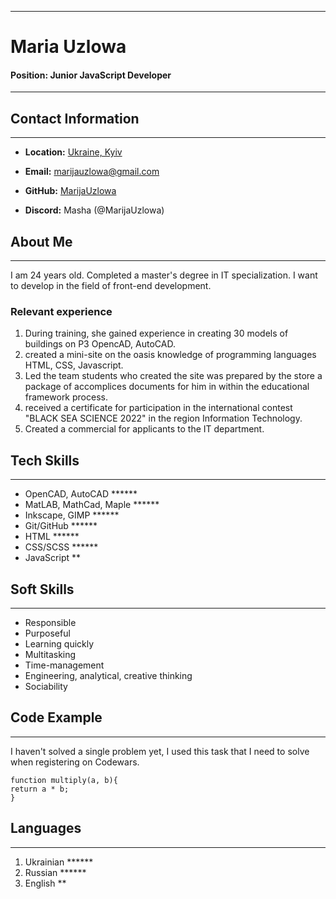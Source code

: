 ***
# Maria Uzlowa

#### Position: Junior JavaScript Developer
***

## Contact Information
***
* **Location:** [Ukraine, Kyiv](https://maps.app.goo.gl/Upf9Hm5ea7jAegfJ9)


* **Email:** [marijauzlowa@gmail.com](mailto:marijauzlowa@gmail.com)


* **GitHub:** [MarijaUzlowa](https://github.com/MarijaUzlowa)


* **Discord:** Masha (@MarijaUzlowa)

## About Me
***
I am 24 years old. Completed a master's degree in IT specialization. I want to develop in the field of front-end development.

### Relevant experience
1. During training, she gained experience in creating 30 models of buildings on P3 OpencAD, AutoCAD.
2. created a mini-site on the oasis knowledge of programming languages HTML, CSS, Javascript.
3. Led the team students who created the site was prepared by the store a package of accomplices documents for him in within the educational framework process.
4. received a certificate for participation in the international contest "BLACK SEA SCIENCE 2022" in the region Information Technology.
5. Created a commercial for applicants to the IT department.

## Tech Skills
***
* OpenCAD, AutoCAD ******
* MatLAB, MathCad, Maple ******
* Inkscape, GIMP ******
* Git/GitHub ******
* HTML ******
* CSS/SCSS ******
* JavaScript **

## Soft Skills
***
* Responsible
* Purposeful
* Learning quickly
* Multitasking
* Time-management
* Engineering, analytical, creative thinking
* Sociability

## Code Example
***
I haven't solved a single problem yet, I used this task that I need to solve when registering on Codewars.
```
function multiply(a, b){
return a * b;
}
```
## Languages
***
1. Ukrainian ******
2. Russian ******
3. English **